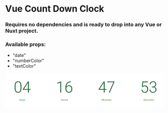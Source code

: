 # Vue Count Down Clock

### Requires no dependencies and is ready to drop into any Vue or Nuxt project.

### Available props:
- "date"
- "numberColor"
- "textColor"

![Screen Shot](screenshot.png)